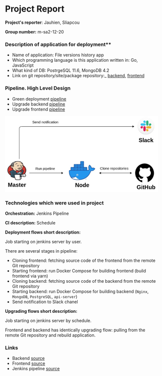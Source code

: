 # Project Report
**Project's reporter**: Jauhien, Sliapcou

**Group number:** m-sa2-12-20

### Description of application for deployment**

 - Name of application: File versions history app
 - Which programming language is this application written in: Go, JavaScript
 - What kind of DB: PostrgeSQL 11.6, MongoDB 4.2
 - Link on git repository/site/package repository:_ [backend](https://github.com/sliaptsou/schneider_backend), [frontend](https://github.com/sliaptsou/schneider_frontend)

### Pipeline. High Level Design
 - Green deployment [pipeline](https://github.com/sliaptsou/jfs/blob/master/Deployment)
 - Upgrade backend [pipeline](https://github.com/sliaptsou/jfs/blob/master/Updating_backend)
 - Upgrade frontend [pipeline](https://github.com/sliaptsou/jfs/blob/master/Updating_frontend)
 
![](./Pipeline.jpg)

### Technologies which were used in project

**Orchestration:** Jenkins Pipeline

**CI description:** Schedule

**Deployment flows short description:**

Job starting on jenkins server by user. 

There are several stages in pipeline: 
- Cloning frontend: fetching source code of the frontend from the remote Git repository
- Starting frontend: run Docker Compose for building frontend (build frontend via yarn)
- Cloning backend: fetching source code of the backend from the remote Git repository
- Starting backend: run Docker Compose for building backend (`Nginx`, `MongoDB`, `PostgreSQL`, `api-server`)
- Send notification to Slack chanel
     
**Upgrading flows short description:** 

Job starting on jenkins server by schedule. 

Frontend and backend has identically upgrading flow: pulling from the remote Git repository and rebuild application.
       
### Links
- Backend [source](https://github.com/sliaptsou/schneider_backend)
- Frontend [source](https://github.com/sliaptsou/schneider_frontend)
- Jenkins pipeline [source](https://github.com/sliaptsou/jfs)
